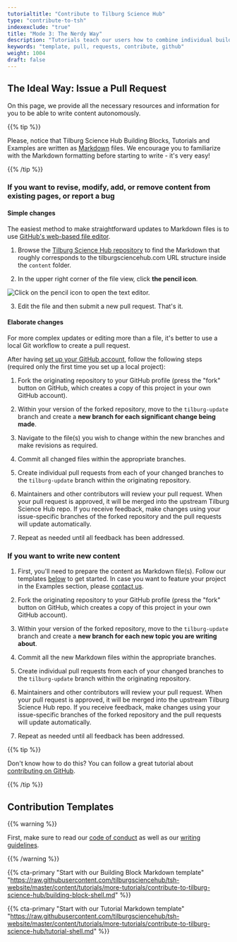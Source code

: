 ```yaml
---
tutorialtitle: "Contribute to Tilburg Science Hub"
type: "contribute-to-tsh"
indexexclude: "true"
title: "Mode 3: The Nerdy Way"
description: "Tutorials teach our users how to combine individual building blocks into a final product. Learn how to write one."
keywords: "template, pull, requests, contribute, github"
weight: 1004
draft: false
---
```


## The Ideal Way: Issue a Pull Request

On this page, we provide all the necessary resources and information for you to be able to write content autonomously.

{{% tip %}}

Please, notice that Tilburg Science Hub Building Blocks, Tutorials and Examples are written as [Markdown](https://guides.github.com/features/mastering-markdown/) files. We encourage you to familiarize with the Markdown formatting before starting to write - it's very easy!

{{% /tip %}}

### If you want to revise, modify, add, or remove content from existing pages, or report a bug

#### Simple changes

The easiest method to make straightforward updates to Markdown files is to use [GitHub's web-based file editor](https://help.github.com/en/articles/editing-files-in-your-repository).

1. Browse the [Tilburg Science Hub repository](https://github.com/tilburgsciencehub/tsh-website/) to find the Markdown that roughly corresponds to the tilburgsciencehub.com URL structure inside the `content` folder.

2. In the upper right corner of the file view, click **the pencil icon**.

![Click on the pencil icon to open the text editor.](../git-text-editor.png)

3. Edit the file and then submit a new pull request. That's it.

#### Elaborate changes

For more complex updates or editing more than a file, it's better to use a local Git workflow to create a pull request.

After having [set up your GitHub account](/building-blocks/configure-your-computer/statistics-and-computation/git/), follow the following steps (required only the first time you set up a local project):

1. Fork the originating repository to your GitHub profile (press the "fork" button
on GitHub, which creates a copy of this project in your own GitHub account).

2. Within your version of the forked repository, move to the `tilburg-update` branch and create a **new branch for each significant change being made**.

3. Navigate to the file(s) you wish to change within the new branches and make revisions as required.

4. Commit all changed files within the appropriate branches.

5. Create individual pull requests from each of your changed branches to the `tilburg-update` branch within the originating repository.

6. Maintainers and other contributors will review your pull request. When your pull request is approved, it will be merged into the upstream Tilburg Science Hub repo. If you receive feedback, make changes using your issue-specific branches of the forked repository and the pull requests will update automatically.

7. Repeat as needed until all feedback has been addressed.


### If you want to write new content

1. First, you'll need to prepare the content as Markdown file(s). Follow our templates [below](#contribution-templates) to get started. In case you want to feature your project in the Examples section, please [contact us](/about/#who-maintains-tsh).

2. Fork the originating repository to your GitHub profile (press the "fork" button
on GitHub, which creates a copy of this project in your own GitHub account).

3. Within your version of the forked repository, move to the `tilburg-update` branch and
create a **new branch for each new topic you are writing about**.

4. Commit all the new Markdown files within the appropriate branches.

5. Create individual pull requests from each of your changed branches to the `tilburg-update` branch within the originating repository.

6. Maintainers and other contributors will review your pull request. When your pull request is approved, it will be merged into the upstream Tilburg Science Hub repo. If you receive feedback, make changes using your issue-specific branches of the forked repository and the pull requests will update automatically.

7. Repeat as needed until all feedback has been addressed.

{{% tip %}}

Don't know how to do this? You can follow a great tutorial about [contributing on GitHub](https://github.com/firstcontributions/first-contributions).

{{% /tip %}}

## Contribution Templates

{{% warning %}}

First, make sure to read our [code of conduct](../code-of-conduct) as well as our [writing guidelines](../style-guide).

{{% /warning %}}

{{% cta-primary "Start with our Building Block Markdown template" "https://raw.githubusercontent.com/tilburgsciencehub/tsh-website/master/content/tutorials/more-tutorials/contribute-to-tilburg-science-hub/building-block-shell.md" %}}

{{% cta-primary "Start with our Tutorial Markdown template" "https://raw.githubusercontent.com/tilburgsciencehub/tsh-website/master/content/tutorials/more-tutorials/contribute-to-tilburg-science-hub/tutorial-shell.md" %}}

<!--
The design should always accommodate all users' knowledge levels and avoid confusion. For instance, on a tutorial page, there should be a quick and concise explanation (a sort of TL;DR), as well as a more in-depth exposition for those who need to educate themselves first.

The design should be attractive and easy to use for all our target groups and should strike a balance between glossiness and nerdiness. We want to avoid unnecessary clutter and stock photos. Let's keep it simple.
-->

